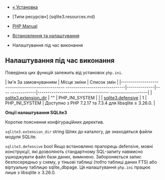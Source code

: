 - [« Установка](sqlite3.installation.md)
- [Типи ресурсів»] (sqlite3.resources.md)

- [PHP Manual](index.md)
- [Встановлення та налаштування](sqlite3.setup.md)
- Налаштування під час виконання

## Налаштування під час виконання

Поведінка цих функцій залежить від установок `php.ini`.

| Ім'я За замовчуванням | Місце зміни | Список змін |
|------------------------------------------------- ------------------------------|--------------|---- -------------|------------------------------------ -------------------|
| [sqlite3.extension_dir](sqlite3.configuration.md#ini.sqlite3.extension-dir) | "" | PHP_INI_SYSTEM | |
| [sqlite3.defensive](sqlite3.configuration.md#ini.sqlite3.defensive) | 1 | PHP_INI_SYSTEM | Доступно з PHP 7.2.17 та 7.3.4 для libsqlite ≥ 3.26.0. |

**Опції налаштування SQLite3**

Коротке пояснення конфігураційних директив.

`sqlite3.extension_dir` string
Шлях до каталогу, де знаходяться файли модуля SQLite.

`sqlite3.defensive` bool
Якщо встановлено прапорець defensive, мовні конструкції, які дозволяють
стандартному SQL-запиту навмисно ушкоджувати файл бази даних,
вимкнено. Забороняється запис безпосередньо у схему, у тіньові таблиці
(тобто таблиці даних FTS) або віртуальну таблицю sqlite_dbpage. Ця
налаштування `php.ini` працює лише з libsqlite ≥ 3.26.0.
